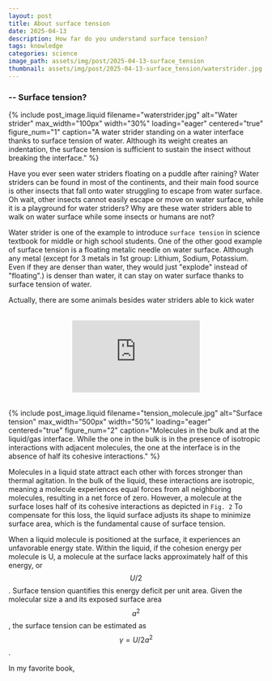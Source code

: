 ```yaml
---
layout: post
title: About surface tension
date: 2025-04-13
description: How far do you understand surface tension?
tags: knowledge
categories: science
image_path: assets/img/post/2025-04-13-surface_tension
thumbnail: assets/img/post/2025-04-13-surface_tension/waterstrider.jpg
---
```


### -- Surface tension?

{% include post_image.liquid
  filename="waterstrider.jpg"
  alt="Water strider"
  max_width="100px"
  width="30%"
  loading="eager"
  centered="true"
  figure_num="1"
  caption="A water strider standing on a water interface thanks to surface tension of water. Although its weight creates an indentation, the surface tension is sufficient to sustain the insect without breaking the interface."
%}

Have you ever seen water striders floating on a puddle after raining? Water striders can be found in most of the continents, and their main food source is other insects that fall onto water struggling to escape from water surface. Oh wait, other insects cannot easily escape or move on water surface, while it is a playground for water striders? Why are these water striders able to walk on water surface while some insects or humans are not? 



Water strider is one of the example to introduce `surface tension` in science textbook for middle or high school students. One of the other good example of surface tension is a floating metalic needle on water surface. Although any metal (except for 3 metals in 1st group: Lithium, Sodium, Potassium. Even if they are denser than water, they would just "explode" instead of "floating".) is denser than water, it can stay on water surface thanks to surface tension of water. 



Actually, there are some animals besides water striders able to kick water 

<div class="video-wrapper">
  <div class="video-container">
    <iframe 
      src="https://www.youtube.com/embed/2tlHBxJS5ac" 
      frameborder="0" 
      allowfullscreen>
    </iframe>
  </div>
</div>

<style>
.video-wrapper {
  width: 50%;
  margin: 2rem auto;
}
.video-container {
  position: relative;
  padding-bottom: 56.25%; /* 16:9 aspect ratio */
  height: 0;
  overflow: hidden;
}
.video-container iframe {
  position: absolute;
  top: 0;
  left: 0;
  width: 100%;
  height: 100%;
}
</style>







{% include post_image.liquid
  filename="tension_molecule.jpg"
  alt="Surface tension"
  max_width="500px"
  width="50%"
  loading="eager"
  centered="true"
  figure_num="2"
  caption="Molecules in the bulk and at the liquid/gas interface. While the one in the bulk is in the presence of isotropic interactions with adjacent molecules, the one at the interface is in the absence of half its cohesive interactions."
%}

Molecules in a liquid state attract each other with forces stronger than thermal agitation. In the bulk of the liquid, these interactions are isotropic, meaning a molecule experiences equal forces from all neighboring molecules, resulting in a net force of zero. However, a molecule at the surface loses half of its cohesive interactions as depicted in `Fig. 2` To compensate for this loss, the liquid surface adjusts its shape to minimize surface area, which is the fundamental cause of surface tension.


When a liquid molecule is positioned at the surface, it experiences an unfavorable energy state. Within the liquid, if the cohesion energy per molecule is U, a molecule at the surface lacks approximately half of this energy, or $$U/2$$. Surface tension quantifies this energy deficit per unit area. Given the molecular size a and its exposed surface area $$a^2$$, the surface tension can be estimated as $$\gamma=U/2a^2$$.


In my favorite book, 